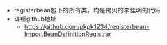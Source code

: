- registerbean包下的所有类，均是拷贝的李佳明的代码
- 详细github地址
    - https://github.com/pkpk1234/registerbean-ImportBeanDefinitionRegistrar
